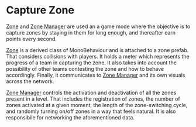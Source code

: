 # Capture Zone

[Zone](https://github.com/BenWeiTang/Galactic-Gauntlet-Code-Snippets/blob/main/CaptureZone/Zone.cs) and [Zone Manager](https://github.com/BenWeiTang/Galactic-Gauntlet-Code-Snippets/blob/main/CaptureZone/ZoneManager.cs) are used an a game mode where the objective is to capture zones by staying in them for long enough, and thereafter earn points every second.

[Zone](https://github.com/BenWeiTang/Galactic-Gauntlet-Code-Snippets/blob/main/CaptureZone/Zone.cs) is a derived class of MonoBehaviour and is attached to a zone prefab. That considers collisions with players. It holds a meter which represents the progress of a team in capturing the zone. It also takes into account the possibility of other teams contesting the zone and how to behave accordingly. Finally, it communicates to [Zone Manager](https://github.com/BenWeiTang/Galactic-Gauntlet-Code-Snippets/blob/main/CaptureZone/ZoneManager.cs) and its own visuals across the network.

[Zone Manager](https://github.com/BenWeiTang/Galactic-Gauntlet-Code-Snippets/blob/main/CaptureZone/ZoneManager.cs) controls the activation and deactivation of all the zones present in a level. That includes the registration of zones, the number of zones activated at a given moment, the length of the zone-switching cycle, and randomly turning on/off zones in a way that feels natural. It is also responsibile for networking the aforementioned data. 
